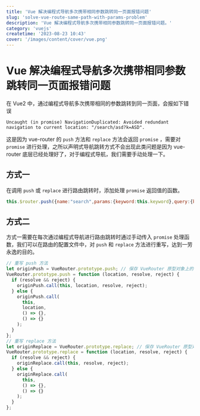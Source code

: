 ```yaml
---
title: 'Vue 解决编程式导航多次携带相同参数跳转同一页面报错问题'
slug: 'solve-vue-route-same-path-with-params-problem'
description: 'Vue 解决编程式导航多次携带相同参数跳转同一页面报错问题。'
category: 'vuejs'
createtime: '2023-08-23 10:43'
cover: '/images/content/cover/vue.png'
---
```


# Vue 解决编程式导航多次携带相同参数跳转同一页面报错问题

在 Vue2 中，通过编程式导航多次携带相同的参数跳转到同一页面，会报如下错误

```shell
Uncaught (in promise) NavigationDuplicated: Avoided redundant navigation to current location: "/search/asd?k=ASD".
```

这是因为 vue-router 的 `push` 方法和 `replace` 方法会返回 `promise` ，需要对 `promise` 进行处理，之所以声明式导航跳转方式不会出现此类问题是因为 vue-router 底层已经处理好了，对于编程式导航，我们需要手动处理一下。

## 方式一

在调用 `push` 或 `replace` 进行路由跳转时，添加处理 `promise` 返回值的函数。

```javascript
this.$router.push({name:"search",params:{keyword:this.keyword},query:{k:this.keyword,toUpperCase()}},()=>{},()=>{})
```

## 方式二

方式一需要在每次通过编程式导航进行路由跳转时通过手动传入 `promise` 处理函数，我们可以在路由的配置文件中，对 `push` 和 `replace` 方法进行重写，达到一劳永逸的目的。

```javascript
// 重写 push 方法
let originPush = VueRouter.prototype.push; // 保存 VueRouter 原型对象上的 push 方法
VueRouter.prototype.push = function (location, resolve, reject) {
  if (resolve && reject) {
    originPush.call(this, location, resolve, reject);
  } else {
    originPush.call(
      this,
      location,
      () => {},
      () => {}
    );
  }
};
// 重写 replace 方法
let originReplace = VueRouter.prototype.replace; // 保存 VueRouter 原型对象上的 replace 方法
VueRouter.prototype.replace = function (location, resolve, reject) {
  if (resolve && reject) {
    originReplace.call(this, resolve, reject);
  } else {
    originReplace.call(
      this,
      () => {},
      () => {}
    );
  }
};
```
